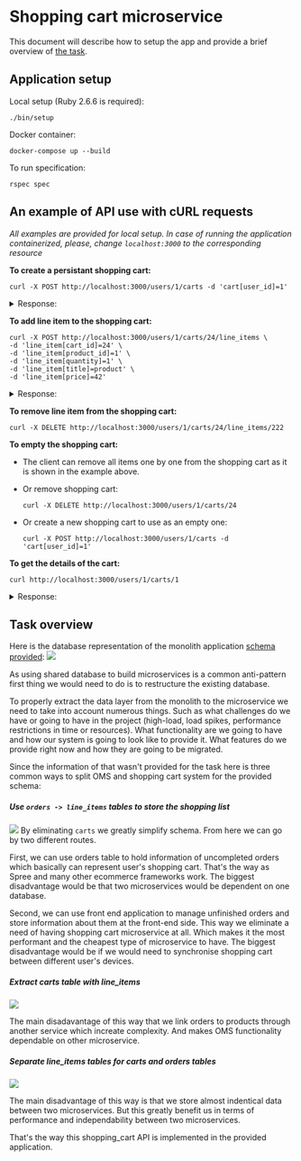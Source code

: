 # Shopping cart microservice

This document will describe how to setup the app and provide a brief overview of [the task](the_task.md).

## Application setup
Local setup (Ruby 2.6.6 is required):
```
./bin/setup
```
Docker container:
```
docker-compose up --build
```
To run specification:
```
rspec spec
```

## An example of API use with cURL requests
_All examples are provided for local setup. In case of running the application containerized, please, change `localhost:3000` to the corresponding resource_

**To create a persistant shopping cart:**
```
curl -X POST http://localhost:3000/users/1/carts -d 'cart[user_id]=1'
```

<details>
  <summary>Response:</summary>
```json
{
  "data": {
    "id": "24",
    "type": "cart",
    "attributes": {
      "user_id": 1,
      "created_at": "2020-08-31T10:28:34.040Z",
      "updated_at": "2020-08-31T10:28:34.040Z"
    },
    "relationships": {
      "line_items": {
        "data": []
      }
    }
  }
}
```
</details>

**To add line item to the shopping cart:**
```
curl -X POST http://localhost:3000/users/1/carts/24/line_items \
-d 'line_item[cart_id]=24' \
-d 'line_item[product_id]=1' \
-d 'line_item[quantity]=1' \
-d 'line_item[title]=product' \
-d 'line_item[price]=42'
```

<details>
  <summary>Response:</summary>
```json
{
  "data": {
    "id": "222",
    "type": "line_item",
    "attributes": {
      "product_id": 1,
      "quantity": 1,
      "title": "product",
      "price": "42.0",
      "created_at": "2020-08-31T10:40:25.078Z",
      "updated_at": "2020-08-31T10:40:25.078Z"
    },
    "relationships": {
      "cart": {
        "data": {
          "id": "24",
          "type": "cart"
        }
      }
    }
  }
}
```
</details>

**To remove line item from the shopping cart:**

```
curl -X DELETE http://localhost:3000/users/1/carts/24/line_items/222
```

**To empty the shopping cart:**

- The client can remove all items one by one from the shopping cart as it is shown in the example above.

- Or remove shopping cart:
  ```
  curl -X DELETE http://localhost:3000/users/1/carts/24
  ```

- Or create a new shopping cart to use as an empty one:
  ```
  curl -X POST http://localhost:3000/users/1/carts -d 'cart[user_id]=1'
  ```

**To get the details of the cart:**
```
curl http://localhost:3000/users/1/carts/1
```

<details>
  <summary>Response:</summary>
```json
{
  "data": {
    "id": "1",
    "type": "cart",
    "attributes": {
      "user_id": 1,
      "created_at": "2020-08-30T19:39:40.258Z",
      "updated_at": "2020-08-30T19:39:40.258Z"
    },
    "relationships": {
      "line_items": {
        "data": [
          {
            "id": "1",
            "type": "line_item"
          },
          {
            "id": "2",
            "type": "line_item"
          }
        ]
      }
    }
  },
  "included": [
    {
      "id": "1",
      "type": "line_item",
      "attributes": {
        "product_id": 1,
        "quantity": 1,
        "title": "Product Title 1",
        "price": "42.0",
        "created_at": "2020-08-30T19:39:40.296Z",
        "updated_at": "2020-08-30T19:39:40.296Z"
      },
      "relationships": {
        "cart": {
          "data": {
            "id": "1",
            "type": "cart"
          }
        }
      }
    },
    {
      "id": "2",
      "type": "line_item",
      "attributes": {
        "product_id": 2,
        "quantity": 1,
        "title": "Product Title 2",
        "price": "42.0",
        "created_at": "2020-08-30T19:39:40.302Z",
        "updated_at": "2020-08-30T19:39:40.302Z"
      },
      "relationships": {
        "cart": {
          "data": {
            "id": "1",
            "type": "cart"
          }
        }
      }
    }
  ]
}
```
</details>

## Task overview

Here is the database representation of the monolith application [schema provided](https://drawsql.app/ro/diagrams/oms/embed):
![](https://user-images.githubusercontent.com/2729803/91714220-8b673600-eb8b-11ea-8f6c-d265d373317f.png)

As using shared database to build microservices is a common anti-pattern first thing we would need to do is to restructure the existing database.

To properly extract the data layer from the monolith to the microservice we need to take into account numerous things. Such as what challenges do we have or going to have in the project (high-load, load spikes, performance restrictions in time or resources). What functionality are we going to have and how our system is going to look like to provide it. What features do we provide right now and how they are going to be migrated.

Since the information of that wasn't provided for the task here is three common ways to split OMS and shopping cart system for the provided schema:

##### Use `orders -> line_items` tables to store the shopping list
![](https://user-images.githubusercontent.com/2729803/91718600-f9aff680-eb93-11ea-9377-790edc06fd7e.png)
By eliminating `carts` we greatly simplify schema. From here we can go by two different routes.

First, we can use orders table to hold information of uncompleted orders which basically can represent user's shopping cart. That's the way as Spree and many other ecommerce frameworks work. The biggest disadvantage would be that two microservices would be dependent on one database.

Second, we can use front end application to manage unfinished orders and store information about them at the front-end side. This way we eliminate a need of having shopping cart microservice at all. Which makes it the most performant and the cheapest type of microservice to have.  The biggest disadvantage would be if we would need to synchronise shopping cart between different user's devices.

##### Extract carts table with line_items
![](https://user-images.githubusercontent.com/2729803/91718686-2c59ef00-eb94-11ea-9f51-43733fc693ec.png)

The main disadavantage of this way that we link orders to products through another service which increate complexity. And makes OMS functionality dependable on other microservice.

##### Separate line_items tables for carts and orders tables
![](https://user-images.githubusercontent.com/2729803/91719139-0ed95500-eb95-11ea-9fa9-e7194b25d478.png)

The main disadvantage of this way is that we store almost indentical data between two microservices. But this greatly benefit us in terms of performance and independability between two microservices.

That's the way this shopping_cart API is implemented in the provided application.

